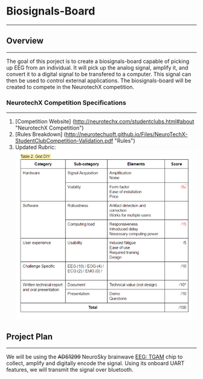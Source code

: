 # Biosignals-Board
---
## Overview
---
The goal of this porject is to create a biosignals-board capable of picking up EEG from an individual. It will pick up the analog signal, amplify it, and convert it to a digital signal to be transfered to a computer. This signal can then be used to control external applications. The biosignals-board will be created to compete in the NeurotechX competition.

### NeurotechX Competition Specifications
---
1. [Competition Website] (http://neurotechx.com/studentclubs.html#about "NeurotechX Competition")
2. [Rules Breakdown] (http://neurotechuoft.github.io/Files/NeuroTechX-StudentClubCompetition-Validation.pdf "Rules")
3. Updated Rubric:
![alt text](./Resources/CompetitionRubric/DIY.png)

## Project Plan
---
We will be using the ~~ADS1299~~ NeuroSky brainwave [EEG: TGAM] chip to collect, amplify and digitally encode the signal. Using its onboard UART features, we will transmit the signal over bluetooth.


[EEG: TGAM]: http://www.seeedstudio.com/document/pdf/TGAM%20Datasheet.pdf
